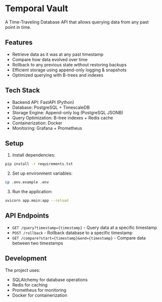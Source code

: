 # Temporal Vault

A Time-Traveling Database API that allows querying data from any past point in time.

## Features

- Retrieve data as it was at any past timestamp
- Compare how data evolved over time
- Rollback to any previous state without restoring backups
- Efficient storage using append-only logging & snapshots
- Optimized querying with B-trees and indexes

## Tech Stack

- Backend API: FastAPI (Python)
- Database: PostgreSQL + TimescaleDB
- Storage Engine: Append-only log (PostgreSQL JSONB)
- Query Optimization: B-tree indexes + Redis cache
- Containerization: Docker
- Monitoring: Grafana + Prometheus

## Setup

1. Install dependencies:

```bash
pip install -r requirements.txt
```

2. Set up environment variables:

```bash
cp .env.example .env

```

3. Run the application:

```bash
uvicorn app.main:app --reload
```

## API Endpoints

- `GET /query?timestamp={timestamp}` - Query data at a specific timestamp
- `POST /rollback` - Rollback database to a specific timestamp
- `GET /compare?start={timestamp}&end={timestamp}` - Compare data between two timestamps

## Development

The project uses:

- SQLAlchemy for database operations
- Redis for caching
- Prometheus for monitoring
- Docker for containerization

